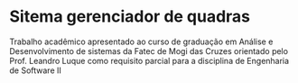 # Sitema gerenciador de quadras
Trabalho acadêmico apresentado ao curso de graduação em Análise 
e Desenvolvimento de sistemas da Fatec de Mogi das Cruzes
orientado pelo Prof. Leandro Luque como requisito parcial para a 
disciplina de Engenharia de Software II 
